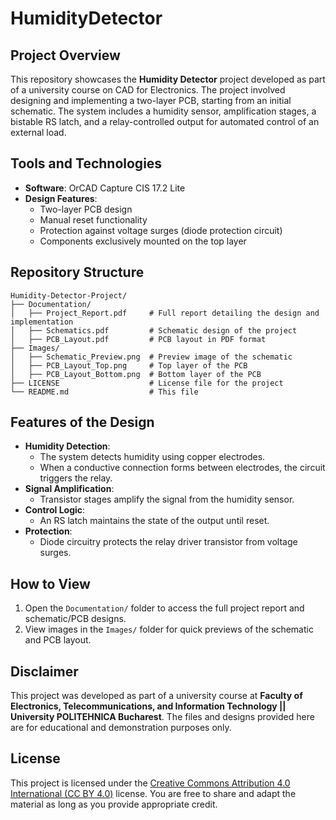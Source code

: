 # HumidityDetector

## Project Overview
This repository showcases the **Humidity Detector** project developed as part of a university course on CAD for Electronics. The project involved designing and implementing a two-layer PCB, starting from an initial schematic. The system includes a humidity sensor, amplification stages, a bistable RS latch, and a relay-controlled output for automated control of an external load.

## Tools and Technologies
- **Software**: OrCAD Capture CIS 17.2 Lite
- **Design Features**:
  - Two-layer PCB design
  - Manual reset functionality
  - Protection against voltage surges (diode protection circuit)
  - Components exclusively mounted on the top layer

## Repository Structure
```
Humidity-Detector-Project/
├── Documentation/
│   ├── Project_Report.pdf     # Full report detailing the design and implementation
│   ├── Schematics.pdf         # Schematic design of the project
│   ├── PCB_Layout.pdf         # PCB layout in PDF format
├── Images/
│   ├── Schematic_Preview.png  # Preview image of the schematic
│   ├── PCB_Layout_Top.png     # Top layer of the PCB
│   ├── PCB_Layout_Bottom.png  # Bottom layer of the PCB
├── LICENSE                    # License file for the project
└── README.md                  # This file
```

## Features of the Design
- **Humidity Detection**:
  - The system detects humidity using copper electrodes.
  - When a conductive connection forms between electrodes, the circuit triggers the relay.
- **Signal Amplification**:
  - Transistor stages amplify the signal from the humidity sensor.
- **Control Logic**:
  - An RS latch maintains the state of the output until reset.
- **Protection**:
  - Diode circuitry protects the relay driver transistor from voltage surges.

## How to View
1. Open the `Documentation/` folder to access the full project report and schematic/PCB designs.
2. View images in the `Images/` folder for quick previews of the schematic and PCB layout.

## Disclaimer
This project was developed as part of a university course at **Faculty of Electronics, Telecommunications, and Information Technology || University POLITEHNICA Bucharest**. 
The files and designs provided here are for educational and demonstration purposes only.

## License
This project is licensed under the [Creative Commons Attribution 4.0 International (CC BY 4.0)](https://creativecommons.org/licenses/by/4.0/) license. You are free to share and adapt the material as long as you provide appropriate credit.

